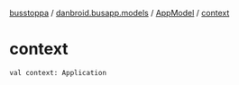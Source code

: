 [busstoppa](../../index.md) / [danbroid.busapp.models](../index.md) / [AppModel](index.md) / [context](./context.md)

# context

`val context: Application`